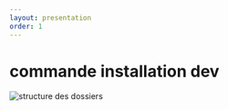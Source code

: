 ```yaml
---
layout: presentation
order: 1
---
```

# commande installation dev
![structure des dossiers](/lab-composer/1.commande-installation-dev.1/images/dev.jpg)

